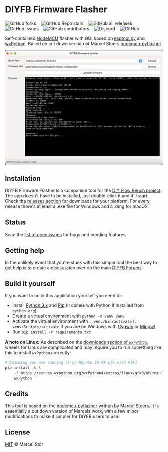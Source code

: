 # DIYFB Firmware Flasher


![GitHub forks](https://img.shields.io/github/forks/deeemm/DIYFB-firmware-flasher?style=social) &nbsp;&nbsp; ![GitHub Repo stars](https://img.shields.io/github/stars/deeemm/DIYFB-firmware-flasher?style=social) &nbsp;&nbsp; ![GitHub all releases](https://img.shields.io/github/downloads-pre/deeemm/DIYFB-firmware-flasher/total?logo=github&include_prereleases=true) &nbsp;&nbsp; ![GitHub issues](https://img.shields.io/github/issues-raw/deeemm/DIYFB-firmware-flasher?logo=github) &nbsp;&nbsp; ![GitHub contributors](https://img.shields.io/github/contributors/deeemm/DIYFB-firmware-flasher?logo=github) &nbsp;&nbsp; ![Discord](https://img.shields.io/discord/762654320444440587?logo=discord) &nbsp;&nbsp; ![GitHub](https://img.shields.io/github/license/deeemm/DIYFB-firmware-flasher?logo=mit) 

Self-contained [NodeMCU](https://github.com/nodemcu/nodemcu-firmware) flasher with GUI based on [esptool.py](https://github.com/espressif/esptool) and [wxPython](https://www.wxpython.org/). Based on cut down version of Marcel Stoers [nodemcu-pyflasher](https://github.com/marcelstoer/nodemcu-pyflasher)

![Image of DIYFB Firmware Flasher GUI](images/gui.png)



## Installation
DIYFB Firmware Flasher is a companion tool for the [DIY Flow Bench project](https://github.com/DeeEmm/DIY-Flow-Bench/). The app doesn't have to be installed, just double-click it and it'll start. Check the [releases section](https://github.com/DeeEmm/DIYFB-Firmware-Flasher/releases) for downloads for your platform. For every release there's at least a .exe file for Windows and a .dmg for macOS.

## Status
Scan the [list of open issues](https://github.com/DeeEmm/DIYFB-Firmware-Flasher/issues) for bugs and pending features.


## Getting help
In the unlikely event that you're stuck with this simple tool the best way to get help is to create a discsussion over on the main [DIYFB Forums](https://github.com/DeeEmm/DIY-Flow-Bench/discussions) 


## Build it yourself
If you want to build this application yourself you need to:

- Install [Python 3.x](https://www.python.org/downloads/) and [Pip](https://pip.pypa.io/en/stable/installing/) (it comes with Python if installed from `python.org`).
- Create a virtual environment with `python -m venv venv`
- Activate the virtual environment with `. venv/bin/activate` (`. venv/Scripts/activate` if you are on Windows with [Cygwin](https://www.cygwin.com/) or [Mingw](http://mingw.org/))
- Run `pip install -r requirements.txt`

**A note on Linux:** As described on the [downloads section of `wxPython`](https://www.wxpython.org/pages/downloads/), wheels for Linux are complicated and may require you to run something like this to install `wxPython` correctly:

```bash
# Assuming you are running it on Ubuntu 18.04 LTS with GTK3
pip install -U \
    -f https://extras.wxpython.org/wxPython4/extras/linux/gtk3/ubuntu-18.04 \
    wxPython
```

## Credits 

This tool is based on the [nodemcu-pyflasher](https://github.com/marcelstoer/nodemcu-pyflasher) written by Marcel Stoers. It is essentially a cut down version of Marcels work, with a few minor modifications to make it simpler for DIYFB users to use. 

## License
[MIT](http://opensource.org/licenses/MIT) © Marcel Stör
